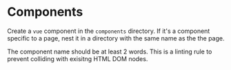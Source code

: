 # Components

Create a `vue` component in the `components` directory. If it's a component specific to a page, nest it in a directory with the same name as the the page.

The component name should be at least 2 words. This is a linting rule to prevent colliding with exisitng HTML DOM nodes.
